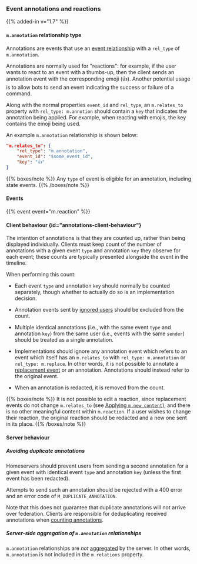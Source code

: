 ### Event annotations and reactions

{{% added-in v="1.7" %}}

#### `m.annotation` relationship type

Annotations are events that use an [event
relationship](#forming-relationships-between-events) with a `rel_type` of
`m.annotation`.

Annotations are normally used for "reactions": for example, if the user wants
to react to an event with a thumbs-up, then the client sends an annotation
event with the corresponding emoji (👍). Another potential usage is to allow
bots to send an event indicating the success or failure of a command.

Along with the normal properties `event_id` and `rel_type`, an `m.relates_to`
property with `rel_type: m.annotion` should contain a `key` that indicates the
annotation being applied. For example, when reacting with emojis, the key
contains the emoji being used.

An example `m.annotation` relationship is shown below:

```json
"m.relates_to": {
    "rel_type": "m.annotation",
    "event_id": "$some_event_id",
    "key": "👍"
}
```

{{% boxes/note %}}
Any `type` of event is eligible for an annotation, including state events.
{{% /boxes/note %}}

#### Events

{{% event event="m.reaction" %}}

#### Client behaviour {id="annotations-client-behaviour"}

The intention of annotations is that they are counted up, rather than being
displayed individually.  Clients must keep count of the number of annotations
with a given event `type` and annotation `key` they observe for each event;
these counts are typically presented alongside the event in the timeline.

When performing this count:

 * Each event `type` and annotation `key` should normally be counted
   separately, though whether to actually do so is an implementation decision.

 * Annotation events sent by [ignored users](#ignoring-users) should be
   excluded from the count.

 * Multiple identical annotations (i.e., with the same event `type` and
   annotation `key`) from the same user (i.e., events with the same `sender`)
   should be treated as a single annotation.

 * Implementations should ignore any annotation event which refers to an event
   which itself has an `m.relates_to` with `rel_type: m.annotation` or
   `rel_type: m.replace`. In other words, it is not possible to annotate a
   [replacement event](#event-replacements) or an annotation.  Annotations should
   instead refer to the original event.

 * When an annotation is redacted, it is removed from the count.

{{% boxes/note %}}
It is not possible to edit a reaction, since replacement events do not change
`m.relates_to` (see [Applying `m.new_content`](#applying-mnew_content)), and
there is no other meaningful content within `m.reaction`.  If a user wishes to
change their reaction, the original reaction should be redacted and a new one
sent in its place.
{{% /boxes/note %}}

#### Server behaviour

##### Avoiding duplicate annotations

Homeservers should prevent users from sending a second annotation for a given
event with identical event `type` and annotation `key` (unless the first event
has been redacted).

Attempts to send such an annotation should be rejected with a 400 error and an
error code of `M_DUPLICATE_ANNOTATION`.

Note that this does not guarantee that duplicate annotations will not arrive
over federation. Clients are responsible for deduplicating received
annotations when [counting annotations](#annotations-client-behaviour).

##### Server-side aggregation of `m.annotation` relationships

`m.annotation` relationships are *not*
[aggregated](#aggregations-of-child-events) by the server. In other words,
`m.annotation` is not included in the `m.relations` property.

